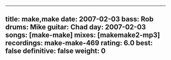 
---
title: make,make
date: 2007-02-03
bass:	Rob
drums:	Mike
guitar:	Chad
day: 2007-02-03
songs: [make-make]
mixes: [makemake2-mp3]
recordings: make-make-469
rating: 6.0
best: false
definitive: false
weight: 0
---
